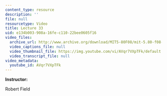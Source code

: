 ```yaml
---
content_type: resource
description: ''
file: null
resourcetype: Video
title: Lecture 33
uid: e134b003-908a-16fe-c110-22bee0605f16
video_files:
  archive_url: http://www.archive.org/download/MIT5-80F08/mit-5.80-f08-lec33_300k.mp4
  video_captions_file: null
  video_thumbnail_file: https://img.youtube.com/vi/AVqr7VXpTFk/default.jpg
  video_transcript_file: null
video_metadata:
  youtube_id: AVqr7VXpTFk
---
```


**Instructor:**

Robert Field